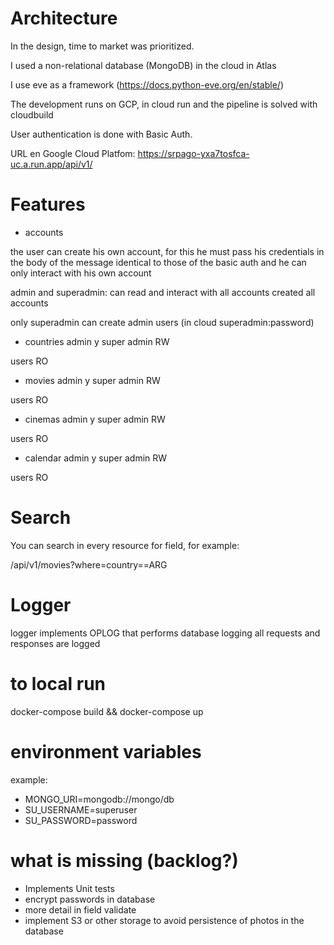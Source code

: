Architecture
============
In the design, time to market was prioritized.

I used a non-relational database (MongoDB) in the cloud in Atlas

I use eve as a framework (https://docs.python-eve.org/en/stable/)

The development runs on GCP, in cloud run and the pipeline is solved with cloudbuild

User authentication is done with Basic Auth.

URL en Google Cloud Platfom: https://srpago-yxa7tosfca-uc.a.run.app/api/v1/ 

Features
========
- accounts

the user can create his own account, for this he must pass his credentials in the body of the message identical to those of the basic auth and he can only interact with his own account

admin and superadmin: can read and interact with all accounts created all accounts

only superadmin can create admin users
(in cloud superadmin:password)
- countries
admin y super admin RW

users RO

- movies
admin y super admin RW

users RO

- cinemas 
admin y super admin RW

users RO

- calendar
admin y super admin RW

users RO

Search
======
You can search in every resource for field, for example:

/api/v1/movies?where=country==ARG

Logger
======
logger implements OPLOG that performs database logging all requests and responses are logged

to local run
============
docker-compose build && docker-compose up

environment variables
====================
example:
- MONGO_URI=mongodb://mongo/db
- SU_USERNAME=superuser
- SU_PASSWORD=password


what is missing (backlog?)
======
- Implements Unit tests
- encrypt passwords in database
- more detail in field validate
- implement S3 or other storage to avoid persistence of photos in the database